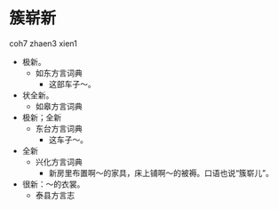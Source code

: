 









# 簇崭新
coh7 zhaen3 xien1
+ 极新。
  * 如东方言词典
    - 这部车子～。
+ 状全新。
  * 如皋方言词典
+ 极新；全新
  * 东台方言词典
    - 这车子～。
+ 全新
  * 兴化方言词典
    - 新房里布置啊～的家具，床上铺啊～的被褥。口语也说“簇崭儿”。
+ 很新：～的衣裳。
  * 泰县方言志
